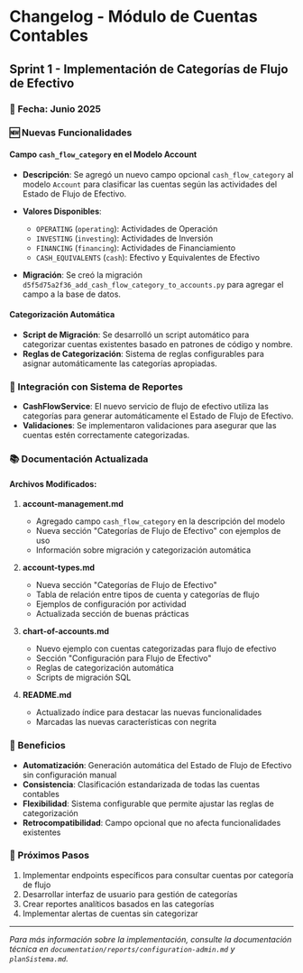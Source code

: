 # Changelog - Módulo de Cuentas Contables

## Sprint 1 - Implementación de Categorías de Flujo de Efectivo

### 📅 Fecha: Junio 2025

### 🆕 Nuevas Funcionalidades

#### Campo `cash_flow_category` en el Modelo Account

- **Descripción**: Se agregó un nuevo campo opcional `cash_flow_category` al modelo `Account` para clasificar las cuentas según las actividades del Estado de Flujo de Efectivo.

- **Valores Disponibles**:
  - `OPERATING` (`operating`): Actividades de Operación
  - `INVESTING` (`investing`): Actividades de Inversión  
  - `FINANCING` (`financing`): Actividades de Financiamiento
  - `CASH_EQUIVALENTS` (`cash`): Efectivo y Equivalentes de Efectivo

- **Migración**: Se creó la migración `d5f5d75a2f36_add_cash_flow_category_to_accounts.py` para agregar el campo a la base de datos.

#### Categorización Automática

- **Script de Migración**: Se desarrolló un script automático para categorizar cuentas existentes basado en patrones de código y nombre.
- **Reglas de Categorización**: Sistema de reglas configurables para asignar automáticamente las categorías apropiadas.

### 🔧 Integración con Sistema de Reportes

- **CashFlowService**: El nuevo servicio de flujo de efectivo utiliza las categorías para generar automáticamente el Estado de Flujo de Efectivo.
- **Validaciones**: Se implementaron validaciones para asegurar que las cuentas estén correctamente categorizadas.

### 📚 Documentación Actualizada

#### Archivos Modificados:

1. **account-management.md**
   - Agregado campo `cash_flow_category` en la descripción del modelo
   - Nueva sección "Categorías de Flujo de Efectivo" con ejemplos de uso
   - Información sobre migración y categorización automática

2. **account-types.md** 
   - Nueva sección "Categorías de Flujo de Efectivo"
   - Tabla de relación entre tipos de cuenta y categorías de flujo
   - Ejemplos de configuración por actividad
   - Actualizada sección de buenas prácticas

3. **chart-of-accounts.md**
   - Nuevo ejemplo con cuentas categorizadas para flujo de efectivo
   - Sección "Configuración para Flujo de Efectivo"
   - Reglas de categorización automática
   - Scripts de migración SQL

4. **README.md**
   - Actualizado índice para destacar las nuevas funcionalidades
   - Marcadas las nuevas características con negrita

### 🎯 Beneficios

- **Automatización**: Generación automática del Estado de Flujo de Efectivo sin configuración manual
- **Consistencia**: Clasificación estandarizada de todas las cuentas contables
- **Flexibilidad**: Sistema configurable que permite ajustar las reglas de categorización
- **Retrocompatibilidad**: Campo opcional que no afecta funcionalidades existentes

### 🔄 Próximos Pasos

1. Implementar endpoints específicos para consultar cuentas por categoría de flujo
2. Desarrollar interfaz de usuario para gestión de categorías
3. Crear reportes analíticos basados en las categorías
4. Implementar alertas de cuentas sin categorizar

---

*Para más información sobre la implementación, consulte la documentación técnica en `documentation/reports/configuration-admin.md` y `planSistema.md`.*
